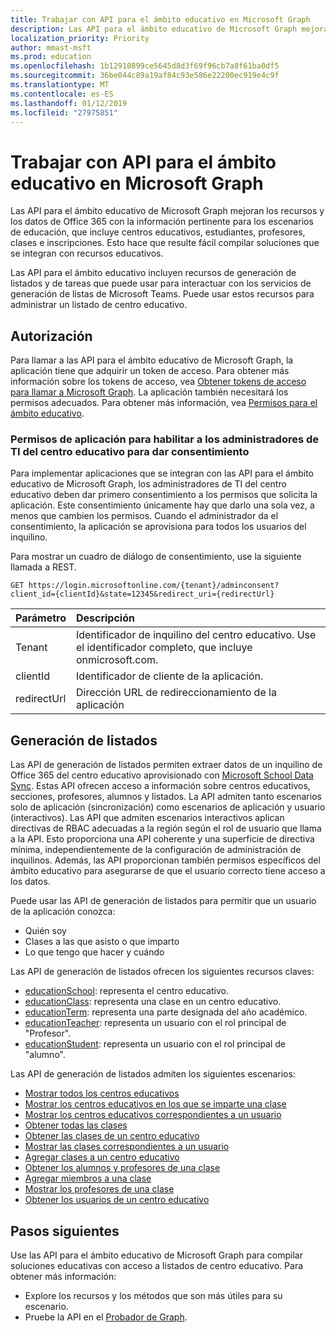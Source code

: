 ```yaml
---
title: Trabajar con API para el ámbito educativo en Microsoft Graph
description: Las API para el ámbito educativo de Microsoft Graph mejoran los recursos y los datos de Office 365 con la información pertinente para los escenarios de educación, que incluye centros educativos, estudiantes, profesores, clases e inscripciones. Esto hace que resulte fácil compilar soluciones que se integran con recursos educativos.
localization_priority: Priority
author: mmast-msft
ms.prod: education
ms.openlocfilehash: 1b12910899ce5645d8d3f69f96cb7a8f61ba0df5
ms.sourcegitcommit: 36be044c89a19af84c93e586e22200ec919e4c9f
ms.translationtype: MT
ms.contentlocale: es-ES
ms.lasthandoff: 01/12/2019
ms.locfileid: "27975851"
---
```

# <a name="working-with-education-apis-in-microsoft-graph"></a>Trabajar con API para el ámbito educativo en Microsoft Graph

Las API para el ámbito educativo de Microsoft Graph mejoran los recursos y los datos de Office 365 con la información pertinente para los escenarios de educación, que incluye centros educativos, estudiantes, profesores, clases e inscripciones. Esto hace que resulte fácil compilar soluciones que se integran con recursos educativos.

Las API para el ámbito educativo incluyen recursos de generación de listados y de tareas que puede usar para interactuar con los servicios de generación de listas de Microsoft Teams. Puede usar estos recursos para administrar un listado de centro educativo.

## <a name="authorization"></a>Autorización

Para llamar a las API para el ámbito educativo de Microsoft Graph, la aplicación tiene que adquirir un token de acceso. Para obtener más información sobre los tokens de acceso, vea [Obtener tokens de acceso para llamar a Microsoft Graph](https://developer.microsoft.com/graph/docs/concepts/auth_overview). La aplicación también necesitará los permisos adecuados. Para obtener más información, vea [Permisos para el ámbito educativo](/graph/permissions-reference#education-permissions). 

### <a name="app-permissions-to-enable-school-it-admins-to-consent"></a>Permisos de aplicación para habilitar a los administradores de TI del centro educativo para dar consentimiento 

Para implementar aplicaciones que se integran con las API para el ámbito educativo de Microsoft Graph, los administradores de TI del centro educativo deben dar primero consentimiento a los permisos que solicita la aplicación. Este consentimiento únicamente hay que darlo una sola vez, a menos que cambien los permisos. Cuando el administrador da el consentimiento, la aplicación se aprovisiona para todos los usuarios del inquilino.

Para mostrar un cuadro de diálogo de consentimiento, use la siguiente llamada a REST.

```
GET https://login.microsoftonline.com/{tenant}/adminconsent?
client_id={clientId}&state=12345&redirect_uri={redirectUrl}
```

|Parámetro|Descripción|
|:--------|:----------|
|Tenant|Identificador de inquilino del centro educativo. Use el identificador completo, que incluye onmicrosoft.com.|
|clientId|Identificador de cliente de la aplicación.|
|redirectUrl|Dirección URL de redireccionamiento de la aplicación|


## <a name="rostering"></a>Generación de listados

Las API de generación de listados permiten extraer datos de un inquilino de Office 365 del centro educativo aprovisionado con [Microsoft School Data Sync](https://sds.microsoft.com/). Estas API ofrecen acceso a información sobre centros educativos, secciones, profesores, alumnos y listados. La API admiten tanto escenarios solo de aplicación (sincronización) como escenarios de aplicación y usuario (interactivos). Las API que admiten escenarios interactivos aplican directivas de RBAC adecuadas a la región según el rol de usuario que llama a la API. Esto proporciona una API coherente y una superficie de directiva mínima, independientemente de la configuración de administración de inquilinos. Además, las API proporcionan también permisos específicos del ámbito educativo para asegurarse de que el usuario correcto tiene acceso a los datos.

Puede usar las API de generación de listados para permitir que un usuario de la aplicación conozca:

- Quién soy
- Clases a las que asisto o que imparto
- Lo que tengo que hacer y cuándo

Las API de generación de listados ofrecen los siguientes recursos claves:

- [educationSchool](educationschool.md): representa el centro educativo.
- [educationClass](educationclass.md): representa una clase en un centro educativo.
- [educationTerm](educationterm.md): representa una parte designada del año académico.
- [educationTeacher](educationteacher.md): representa un usuario con el rol principal de "Profesor".
- [educationStudent](educationstudent.md): representa un usuario con el rol principal de "alumno".

Las API de generación de listados admiten los siguientes escenarios:

- [Mostrar todos los centros educativos](../api/educationroot-list-schools.md) 
- [Mostrar los centros educativos en los que se imparte una clase](../api/educationclass-list-schools.md)
- [Mostrar los centros educativos correspondientes a un usuario](../api/educationuser-list-schools.md)
- [Obtener todas las clases](../api/educationroot-list-classes.md)
- [Obtener las clases de un centro educativo](../api/educationschool-list-classes.md)
- [Mostrar las clases correspondientes a un usuario](../api/educationuser-list-classes.md)
- [Agregar clases a un centro educativo](../api/educationschool-post-classes.md)
- [Obtener los alumnos y profesores de una clase](../api/educationclass-list-members.md)
- [Agregar miembros a una clase](../api/educationclass-post-members.md) 
- [Mostrar los profesores de una clase](../api/educationclass-list-teachers.md)
- [Obtener los usuarios de un centro educativo](../api/educationschool-list-users.md)

<!-- Should you list delete scenarios here as well? -->

## <a name="next-steps"></a>Pasos siguientes
Use las API para el ámbito educativo de Microsoft Graph para compilar soluciones educativas con acceso a listados de centro educativo. Para obtener más información:

- Explore los recursos y los métodos que son más útiles para su escenario.
- Pruebe la API en el [Probador de Graph](https://developer.microsoft.com/graph/graph-explorer).


